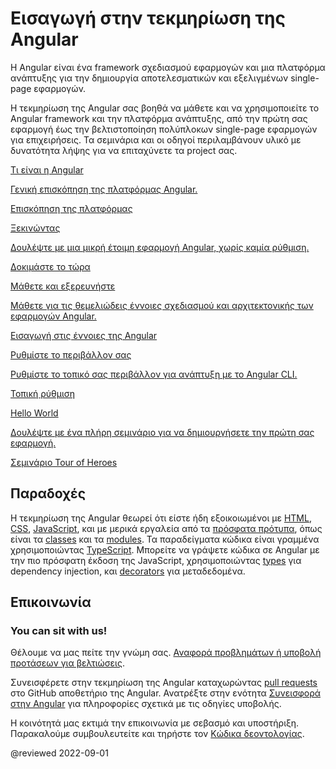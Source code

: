 <h1 class="no-toc">Εισαγωγή στην τεκμηρίωση της Angular</h1>

Η Angular είναι ένα framework σχεδιασμού εφαρμογών και μια πλατφόρμα ανάπτυξης για την δημιουργία αποτελεσματικών και εξελιγμένων single-page εφαρμογών.

Η τεκμηρίωση της Angular σας βοηθά να μάθετε και να χρησιμοποιείτε το Angular framework και την πλατφόρμα ανάπτυξης, από την πρώτη σας εφαρμογή έως την βελτιστοποίηση πολύπλοκων single-page εφαρμογών για επιχειρήσεις.
Τα σεμινάρια και οι οδηγοί περιλαμβάνουν υλικό με δυνατότητα λήψης για να επιταχύνετε τα project σας.

<div class="card-container">
  <a href="guide/what-is-angular" class="docs-card" title="Επισκόπηση της πλατφόρμας">
    <section>Τι είναι η Angular</section>
    <p>Γενική επισκόπηση της πλατφόρμας Angular.</p>
    <p class="card-footer">Επισκόπηση της πλατφόρμας</p>
  </a>
  <a href="start" class="docs-card" title="Ξεκινώντας">
    <section>Ξεκινώντας</section>
    <p>Δουλέψτε με μια μικρή έτοιμη εφαρμογή Angular, χωρίς καμία ρύθμιση.</p>
    <p class="card-footer">Δοκιμάστε το τώρα</p>
  </a>
  <a href="guide/architecture" class="docs-card" title="Έννοιες της Angular">
    <section>Μάθετε και εξερευνήστε</section>
    <p>Μάθετε για τις θεμελιώδεις έννοιες σχεδιασμού και αρχιτεκτονικής των εφαρμογών Angular.</p>
    <p class="card-footer">Εισαγωγή στις έννοιες της Angular</p>
  </a>
  <a href="guide/setup-local" class="docs-card" title="Ρύθμιση τοπικού περιβάλλοντος της Angular">
    <section>Ρυθμίστε το περιβάλλον σας</section>
    <p>Ρυθμίστε το τοπικό σας περιβάλλον για ανάπτυξη με το Angular CLI.</p>
    <p class="card-footer">Τοπική ρύθμιση</p>
  </a>
  <a href="tutorial" class="docs-card" title="Δουλέψτε με ένα πλήρη σεμινάριο">
    <section>Hello World</section>
    <p>Δουλέψτε με ένα πλήρη σεμινάριο για να δημιουργήσετε την πρώτη σας εφαρμογή.</p>
    <p class="card-footer">Σεμινάριο Tour of Heroes</p>
  </a>
</div>

## Παραδοχές

Η τεκμηρίωση της Angular θεωρεί ότι είστε ήδη εξοικοιωμένοι με [HTML](https://developer.mozilla.org/docs/Learn/HTML/Introduction_to_HTML "Μάθετε HTML"), [CSS](https://developer.mozilla.org/docs/Learn/CSS/First_steps "Μάθετε CSS"), [JavaScript](https://developer.mozilla.org/docs/Web/JavaScript/A_re-introduction_to_JavaScript "Μάθετε JavaScript"),
και με μερικά εργαλεία από τα [πρόσφατα πρότυπα](https://developer.mozilla.org/docs/Web/JavaScript/Language_Resources "Πρόσφατα πρότυπα JavaScript"), όπως είναι τα [classes](https://developer.mozilla.org/docs/Web/JavaScript/Reference/Classes "ES2015 Classes") και τα [modules](https://developer.mozilla.org/docs/Web/JavaScript/Reference/Statements/import "ES2015 Modules").
Τα παραδείγματα κώδικα είναι γραμμένα χρησιμοποιώντας [TypeScript](https://www.typescriptlang.org/ "TypeScript").
Μπορείτε να γράψετε κώδικα σε Angular με την πιο πρόσφατη έκδοση της JavaScript, χρησιμοποιώντας [types](https://www.typescriptlang.org/docs/handbook/classes.html "Τύποι TypeScript") για dependency injection, και [decorators](https://www.typescriptlang.org/docs/handbook/decorators.html "Decorators") για μεταδεδομένα.

## Επικοινωνία

<h3>You can sit with us!</h3>

Θέλουμε να μας πείτε την γνώμη σας. [Αναφορά προβλημάτων ή υποβoλή προτάσεων για βελτιώσεις](https://github.com/angular/angular/issues/new/choose "Φόρμα καταχώρησης νέου issue στο GitHub αποθετήριο της Angular").

Συνεισφέρετε στην τεκμηρίωση της Angular καταχωρώντας
[pull requests](https://github.com/angular/angular/pulls "Github pull requests της Angular")
στο GitHub αποθετήριο της Angular.
Ανατρέξτε στην ενότητα [Συνεισφορά στην Angular](https://github.com/angular/angular/blob/main/CONTRIBUTING.md "Οδηγός συνεισφοράς")
για πληροφορίες σχετικά με τις οδηγίες υποβολής.

Η κοινότητά μας εκτιμά την επικοινωνία με σεβασμό και υποστήριξη.
Παρακαλούμε συμβουλευτείτε και τηρήστε τον [Κώδικα δεοντολογίας](https://github.com/angular/code-of-conduct/blob/main/CODE_OF_CONDUCT.md "Κώδικας συμπεριφοράς συντελεστών").

@reviewed 2022-09-01
